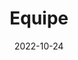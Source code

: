 ---
title: Equipe
date: 2022-10-24

type: landing

sections:
  - block: people
    content:
      title: Conheça a equipe
      # Choose which groups/teams of users to display.
      #   Edit `user_groups` in each user's profile to add them to one or more of these groups.
      user_groups:
          - Membros
      sort_by: Params.last_name
      sort_ascending: true
    design:
      show_interests: false
      show_role: true
      show_social: true
---